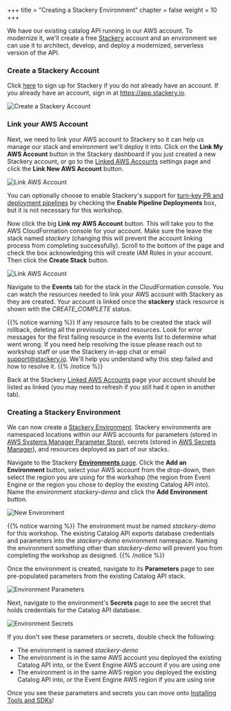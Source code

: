 +++
title = "Creating a Stackery Environment"
chapter = false
weight = 10
+++

We have our existing catalog API running in our AWS account. To modernize it, we'll create a free [Stackery](https://stackery.io) account and an environment we can use it to architect, develop, and deploy a modernized, serverless version of the API.

### Create a Stackery Account
Click [here](https://www.stackery.io/sign-up/?source=dotnet-workshop) to sign up for Stackery if you do not already have an account. If you already have an account, sign in at https://app.stackery.io.

![Create a Stackery Account](/images/create-account.png)

### Link your AWS Account
Next, we need to link your AWS account to Stackery so it can help us manage our stack and environment we'll deploy it into. Click on the **Link My AWS Account** button in the Stackery dashboard if you just created a new Stackery account, or go to the [Linked AWS Accounts](https://app.stackery.io/settings/linked-accounts) settings page and click the **Link New AWS Account** button.

![Link AWS Account](/images/link.png)

You can optionally choose to enable Stackery's support for [turn-key PR and deployment pipelines](https://docs.stackery.io/docs/using-stackery/verification-pipeline) by checking the **Enable Pipeline Deployments** box, but it is not necessary for this workshop.

Now click the big **Link my AWS Account** button. This will take you to the AWS CloudFormation console for your account. Make sure the leave the stack named *stackery* (changing this will prevent the account linking process from completing successfully). Scroll to the bottom of the page and check the box acknowledging this will create IAM Roles in your account. Then click the **Create Stack** button.

![Link AWS Account](/images/link2.png)

Navigate to the **Events** tab for the stack in the CloudFormation console. You can watch the resources needed to link your AWS account with Stackery as they are created. Your account is linked once the **stackery** stack resource is shown with the *CREATE_COMPLETE* status.

{{% notice warning %}}
If any resource fails to be created the stack will rollback, deleting all the previously created resources. Look for error messages for the first failing resource in the events list to determine what went wrong. If you need help resolving the issue please reach out to workshop staff or use the Stackery in-app chat or email [support@stackery.io](mailto:support@stackery.io). We'll help you understand why this step failed and how to resolve it.
{{% /notice %}}

Back at the Stackery [Linked AWS Accounts](https://app.stackery.io/settings/linked-accounts) page your account should be listed as linked (you may need to refresh if you still had it open in another tab).

### Creating a Stackery Environment
We can now create a [Stackery Environment](https://docs.stackery.io/docs/using-stackery/environments). Stackery environments are namespaced locations within our AWS accounts for parameters (stored in [AWS Systems Manager Parameter Store](https://docs.aws.amazon.com/systems-manager/latest/userguide/systems-manager-parameter-store.html)), secrets (stored in [AWS Secrets Manager](https://aws.amazon.com/secrets-manager/)), and resources deployed as part of our stacks.

Navigate to the Stackery [**Environments** page](https://app.stackery.io/environments). Click the **Add an Environment** button, select your AWS account from the drop-down, then select the region you are using for the workshop (the region from Event Engine or the region you chose to deploy the existing Catalog API into). Name the environment *stackery-demo* and click the **Add Environment** button.

![New Environment](/images/environment.png)

{{% notice warning %}}
The environment must be named *stackery-demo* for this workshop. The existing Catalog API exports database credentials and parameters into the *stackery-demo* environment namespace. Naming the environment something other than *stackery-demo* will prevent you from completing the workshop as designed.
{{% /notice %}}

Once the environment is created, navigate to its **Parameters** page to see pre-populated parameters from the existing Catalog API stack.

![Environment Parameters](/images/parameters.png)

Next, navigate to the environment's **Secrets** page to see the secret that holds credentials for the Catalog API database.

![Environment Secrets](/images/secrets.png)

If you don't see these parameters or secrets, double check the following:

* The environment is named *stackery-demo*
* The environment is in the same AWS account you deployed the existing Catalog API into, or the Event Engine AWS account if you are using one
* The environment is in the same AWS region you deployed the existing Catalog API into, or the Event Engine AWS region if you are using one

Once you see these parameters and secrets you can move onto [Installing Tools and SDKs](./20_installing_tools_and_sdks.html)!
